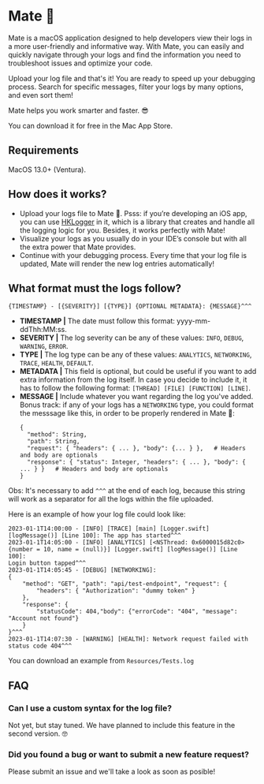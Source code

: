 # Mate 🧉

Mate is a macOS application designed to help developers view their logs in a more user-friendly and informative way.
With Mate, you can easily and quickly navigate through your logs and find the information you need to troubleshoot issues and optimize your code.

Upload your log file and that's it! You are ready to speed up your debugging process.
Search for specific messages, filter your logs by many options, and even sort them!

Mate helps you work smarter and faster. 😎

You can download it for free in the Mac App Store.

## Requirements

MacOS 13.0+ (Ventura).

## How does it works?

- Upload your logs file to Mate 🧉. Psss: if you’re developing an iOS app, you can use [HKLogger](https://github.com/Houlak/hklogger) in it, 
which is a library that creates and handle all the logging logic for you. Besides, it works perfectly with Mate!
- Visualize your logs as you usually do in your IDE’s console but with all the extra power that Mate provides.
- Continue with your debugging process. Every time that your log file is updated, Mate will render the new log entries automatically!

## What format must the logs follow?

`{TIMESTAMP} - [{SEVERITY}] [{TYPE}] {OPTIONAL METADATA}: {MESSAGE}^^^`

- **TIMESTAMP |** The date must follow this format: yyyy-mm-ddThh:MM:ss.
- **SEVERITY |** The log severity can be any of these values: `INFO`, `DEBUG`, `WARNING`, `ERROR`.
- **TYPE |** The log type can be any of these values: `ANALYTICS`, `NETWORKING`, `TRACE`, `HEALTH`, `DEFAULT`.
- **METADATA |** This field is optional, but could be useful if you want to add extra information from the log itself.
  In case you decide to include it, it has to follow the following format:
  `[THREAD] [FILE] [FUNCTION] [LINE]`.
- **MESSAGE |** Include whatever you want regarding the log you've added. 
  Bonus track: if any of your logs has a `NETWORKING` type, you could format the messsage like this, in order to be properly rendered in Mate 🧉:
  ```
  { 
    "method": String,
    "path": String,
    "request": { "headers": { ... }, "body": {... } },   # Headers and body are optionals
    "response": { "status": Integer, "headers": { ... }, "body": { ... } }   # Headers and body are optionals
  }
  ```

Obs: It's necessary to add `^^^` at the end of each log, because this string will work as a separator for all the logs within the file uploaded.

Here is an example of how your log file could look like:
```
2023-01-1T14:00:00 - [INFO] [TRACE] [main] [Logger.swift] [logMessage()] [Line 100]: The app has started^^^
2023-01-1T14:05:00 - [INFO] [ANALYTICS] [<NSThread: 0x6000015d82c0>{number = 10, name = (null)}] [Logger.swift] [logMessage()] [Line 100]:
Login button tapped^^^
2023-01-1T14:05:45 - [DEBUG] [NETWORKING]:
{
    "method": "GET", "path": "api/test-endpoint", "request": { 
        "headers": { "Authorization": "dummy token" }
    },
    "response": {
        "statusCode": 404,"body": {"errorCode": "404", "message": "Account not found"}
    }
}^^^
2023-01-1T14:07:30 - [WARNING] [HEALTH]: Network request failed with status code 404^^^
```

You can download an example from `Resources/Tests.log`

## FAQ
### Can I use a custom syntax for the log file?
Not yet, but stay tuned. We have planned to include this feature in the second version. 🤓

### Did you found a bug or want to submit a new feature request?
Please submit an issue and we'll take a look as soon as posible!

